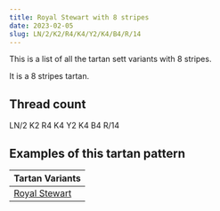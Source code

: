```yaml
---
title: Royal Stewart with 8 stripes
date: 2023-02-05
slug: LN/2/K2/R4/K4/Y2/K4/B4/R/14
---
```

This is a list of all the tartan sett variants with 8 stripes.

It is a 8 stripes tartan.


## Thread count
LN/2 K2 R4 K4 Y2 K4 B4 R/14

## Examples of this tartan pattern

| Tartan Variants |
|---------------|
| [Royal Stewart](/variants/ln/2/k2/r4/k4/y2/k4/b4/r/14-b304080-k000000-lne0e0e0-rc00000-yf0c000)||
